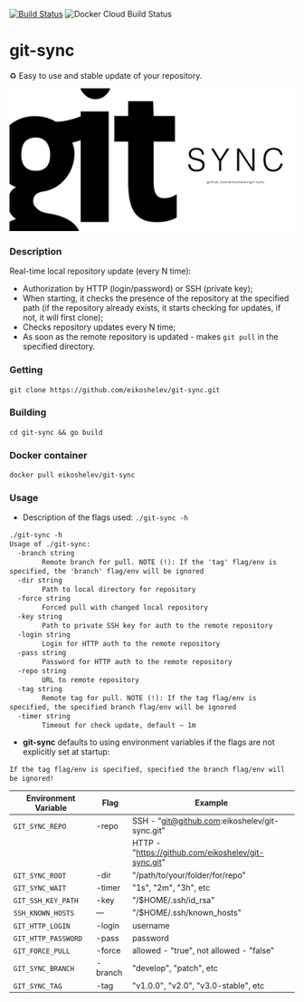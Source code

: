 [![Build Status](https://travis-ci.org/eikoshelev/git-sync.svg?branch=master)](https://travis-ci.org/eikoshelev/git-sync)
![Docker Cloud Build Status](https://img.shields.io/docker/cloud/build/eikoshelev/git-sync)

# git-sync

:recycle: Easy to use and stable update of your repository.
  
![alt text](assets/git-sync.png)
  
### Description
  
Real-time local repository update (every N time):
* Authorization by HTTP (login/password) or SSH (private key);
* When starting, it checks the presence of the repository at the specified path (if the repository already exists, it starts checking for updates, if not, it will first clone);
* Checks repository updates every N time;
* As soon as the remote repository is updated - makes ```git pull``` in the specified directory.

### Getting
```
git clone https://github.com/eikoshelev/git-sync.git
```
### Building
```
cd git-sync && go build
```
### Docker container
```
docker pull eikoshelev/git-sync
```
### Usage

* Description of the flags used: ```./git-sync -h```

```
./git-sync -h
Usage of ./git-sync:
  -branch string
    	Remote branch for pull. NOTE (!): If the 'tag' flag/env is specified, the 'branch' flag/env will be ignored
  -dir string
    	Path to local directory for repository
  -force string
    	Forced pull with changed local repository
  -key string
    	Path to private SSH key for auth to the remote repository
  -login string
    	Login for HTTP auth to the remote repository
  -pass string
    	Password for HTTP auth to the remote repository
  -repo string
    	URL to remote repository
  -tag string
    	Remote tag for pull. NOTE (!): If the tag flag/env is specified, the specified branch flag/env will be ignored
  -timer string
    	Timeout for check update, default — 1m
```

* **git-sync** defaults to using environment variables if the flags are not explicitly set at startup:
```
If the tag flag/env is specified, specified the branch flag/env will be ignored!
```

| **Environment Variable**   | **Flag** | **Example** |
| --- | --- | --- |
|`GIT_SYNC_REPO`| -repo | SSH - "git@github.com:eikoshelev/git-sync.git" |
|                |       | HTTP - "https://github.com/eikoshelev/git-sync.git" |
|`GIT_SYNC_ROOT`| -dir | "/path/to/your/folder/for/repo" |
|`GIT_SYNC_WAIT`| -timer | "1s", "2m", "3h", etc |
|`GIT_SSH_KEY_PATH`| -key | "/$HOME/.ssh/id_rsa" |
|`SSH_KNOWN_HOSTS`| — | "/$HOME/.ssh/known_hosts" |
|`GIT_HTTP_LOGIN`| -login | username |
|`GIT_HTTP_PASSWORD`| -pass | password |
|`GIT_FORCE_PULL`|  -force | allowed - "true", not allowed - "false" |
|`GIT_SYNC_BRANCH`| -branch | "develop", "patch", etc |
|`GIT_SYNC_TAG`| -tag | "v1.0.0", "v2.0", "v3.0-stable", etc |

